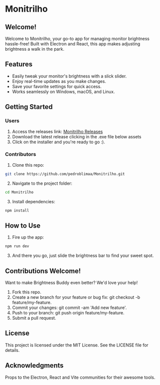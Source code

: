 # Monitrilho

## Welcome!

Welcome to Monitrilho, your go-to app for managing monitor brightness hassle-free! Built with Electron and React, this app makes adjusting brightness a walk in the park.

## Features 

- Easily tweak your monitor's brightness with a slick slider.
- Enjoy real-time updates as you make changes.
- Save your favorite settings for quick access.
- Works seamlessly on Windows, macOS, and Linux.


## Getting Started

### Users

  1. Access the releases link: [Monitrilho Releases](https://github.com/pedroblimaa/Monitrilho/releases)
  2. Download the latest release clicking in the .exe file below assets
  3. Click on the installer and you're ready to go :).


### Contributors

  1. Clone this repo:
  ```bash
  git clone https://github.com/pedroblimaa/Monitrilho.git
  ```

  2. Navigate to the project folder:
  ```bash
  cd Monitrilho
  ```

  3. Install dependencies:
  ```bash
  npm install
  ```

## How to Use
  1. Fire up the app:
  ```bash
  npm run dev
  ```
  3. And there you go, just slide the brightness bar to find your sweet spot.

## Contributions Welcome!
Want to make Brightness Buddy even better? We'd love your help!

1. Fork this repo.
2. Create a new branch for your feature or bug fix: git checkout -b feature/my-feature.
3. Commit your changes: git commit -am 'Add new feature'.
4. Push to your branch: git push origin feature/my-feature.
5. Submit a pull request.

## License
This project is licensed under the MIT License. See the LICENSE file for details.

## Acknowledgments
Props to the Electron, React and Vite communities for their awesome tools.
